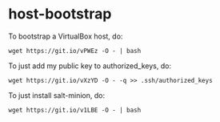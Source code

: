 # host-bootstrap

To bootstrap a VirtualBox host, do:

    wget https://git.io/vPWEz -O - | bash

To just add my public key to authorized_keys, do:

    wget https://git.io/vXzYD -O - -q >> .ssh/authorized_keys

To just install salt-minion, do:

    wget https://git.io/v1LBE -O - | bash
